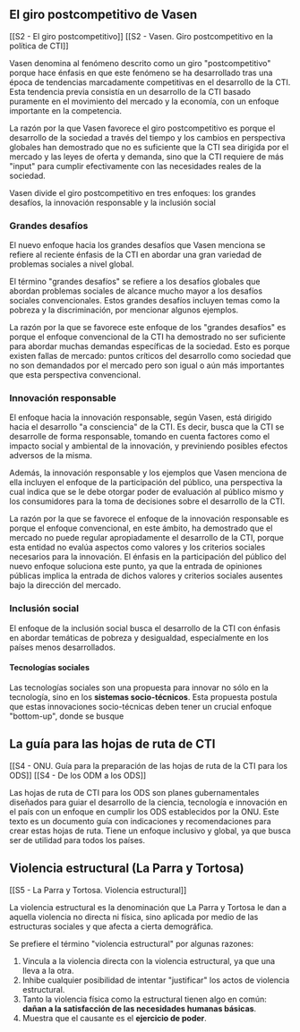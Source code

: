 ## El giro postcompetitivo de Vasen

[[S2 - El giro postcompetitivo]]
[[S2 - Vasen. Giro postcompetitivo en la política de CTI]]

Vasen denomina al fenómeno descrito como un giro "postcompetitivo" porque hace énfasis en que este fenómeno se ha desarrollado tras una época de tendencias marcadamente competitivas en el desarrollo de la CTI. Esta tendencia previa consistía en un desarrollo de la CTI basado puramente en el movimiento del mercado y la economía, con un enfoque importante en la competencia.

La razón por la que Vasen favorece el giro postcompetitivo es porque el desarrollo de la sociedad a través del tiempo y los cambios en perspectiva globales han demostrado que no es suficiente que la CTI sea dirigida por el mercado y las leyes de oferta y demanda, sino que la CTI requiere de más "input" para cumplir efectivamente con las necesidades reales de la sociedad.

Vasen divide el giro postcompetitivo en tres enfoques: los grandes desafíos, la innovación responsable y la inclusión social

### Grandes desafíos

El nuevo enfoque hacia los grandes desafíos que Vasen menciona se refiere al reciente énfasis de la CTI en abordar una gran variedad de problemas sociales a nivel global.

El término "grandes desafíos" se refiere a los desafíos globales que abordan problemas sociales de alcance mucho mayor a los desafíos sociales convencionales. Estos grandes desafíos incluyen temas como la pobreza y la discriminación, por mencionar algunos ejemplos.

La razón por la que se favorece este enfoque de los "grandes desafíos" es porque el enfoque convencional de la CTI ha demostrado no ser suficiente para abordar muchas demandas específicas de la sociedad. Esto es porque existen fallas de mercado: puntos críticos del desarrollo como sociedad que no son demandados por el mercado pero son igual o aún más importantes que esta perspectiva convencional.

### Innovación responsable

El enfoque hacia la innovación responsable, según Vasen, está dirigido hacia el desarrollo "a consciencia" de la CTI. Es decir, busca que la CTI se desarrolle de forma responsable, tomando en cuenta factores como el impacto social y ambiental de la innovación, y previniendo posibles efectos adversos de la misma.

Además, la innovación responsable y los ejemplos que Vasen menciona de ella incluyen el enfoque de la participación del público, una perspectiva la cual indica que se le debe otorgar poder de evaluación al público mismo y los consumidores para la toma de decisiones sobre el desarrollo de la CTI.

La razón por la que se favorece el enfoque de la innovación responsable es porque el enfoque convencional, en este ámbito, ha demostrado que el mercado no puede regular apropiadamente el desarrollo de la CTI, porque esta entidad no evalúa aspectos como valores y los criterios sociales necesarios para la innovación. El énfasis en la participación del público del nuevo enfoque soluciona este punto, ya que la entrada de opiniones públicas implica la entrada de dichos valores y criterios sociales ausentes bajo la dirección del mercado.

### Inclusión social

El enfoque de la inclusión social busca el desarrollo de la CTI con énfasis en abordar temáticas de pobreza y desigualdad, especialmente en los países menos desarrollados.

#### Tecnologías sociales

Las tecnologías sociales son una propuesta para innovar no sólo en la tecnología, sino en los **sistemas socio-técnicos**. Esta propuesta postula que estas innovaciones socio-técnicas deben tener un crucial enfoque "bottom-up", donde se busque 

## La guía para las hojas de ruta de CTI

[[S4 - ONU. Guía para la preparación de las hojas de ruta de la CTI para los ODS]]
[[S4 - De los ODM a los ODS]]

Las hojas de ruta de CTI para los ODS son planes gubernamentales diseñados para guiar el desarrollo de la ciencia, tecnología e innovación en el país con un enfoque en cumplir los ODS establecidos por la ONU. Este texto es un documento guía con indicaciones y recomendaciones para crear estas hojas de ruta. Tiene un enfoque inclusivo y global, ya que busca ser de utilidad para todos los países.


## Violencia estructural (La Parra y Tortosa)

[[S5 - La Parra y Tortosa. Violencia estructural]]

La violencia estructural es la denominación que La Parra y Tortosa le dan a aquella violencia no directa ni física, sino aplicada por medio de las estructuras sociales y que afecta a cierta demográfica.

Se prefiere el término "violencia estructural" por algunas razones:

1. Vincula a la violencia directa con la violencia estructural, ya que una lleva a la otra.
2. Inhibe cualquier posibilidad de intentar "justificar" los actos de violencia estructural.
3. Tanto la violencia física como la estructural tienen algo en común: **dañan a la satisfacción de las necesidades humanas básicas**.
4. Muestra que el causante es el **ejercicio de poder**.


